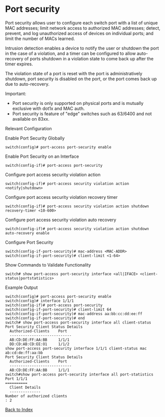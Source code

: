 # Port security 

Port security allows user to configure each switch port with a list of unique MAC addresses; limit network access to authorized MAC addresses; detect, prevent, and log unauthorized access of devices on individual ports; and limit the number of MACs learned. 

Intrusion detection enables a device to notify the user or shutdown the port in the case of a violation, and a timer can be configured to allow auto-recovery of ports shutdown in a violation state to come back up after the timer expires. 

The violation state of a port is reset with the port is administratively shutdown, port security is disabled on the port, or the port comes back up due to auto-recovery. 

Important:

* Port security is only supported on physical ports and is mutually exclusive with dot1x and MAC auth.
* Port security is feature of "edge" switches such as 63/6400 and not available on 83xx.

Relevant Configuration 

Enable Port Security Globally 

```
switch(config)# port-access port-security enable
```

Enable Port Security on an Interface 

```
switch(config-if)# port-access port-security
```

Configure port access security violation action 

```
switch(config-if)# port-access security violation action <notify|shutdown>
```

Configure port access security violation recovery timer 

```
switch(config-if)# port-access security violation action shutdown recovery-timer <10-600>
```

Configure port access security violation auto recovery 

```
switch(config-if)# port-access security violation action shutdown auto-recovery enable
```

Configure Port Security 

```
switch(config-if-port-security)# mac-address <MAC-ADDR>
switch(config-if-port-security)# client-limit <1-64>
```

Show Commands to Validate Functionality 

```
switch# show port-access port-security interface <all|IFACE> <client-status|portstatistics>
```

Example Output 

```
switch(config)# port-access port-security enable
switch(config)# interface 1/1/1
switch(config-if)# port-access port-security
switch(config-if-port-security)# client-limit 64
switch(config-if-port-security)# mac-address aa:bb:cc:dd:ee:ff
switch(config-if-port-security)# end
switch# show port-access port-security interface all client-status
Port Security Client Status Details
  Authorized-Clients    Port
  ----------------------------
  AB:CD:DE:FF:AA:BB     1/1/1
  DD:CD:AB:CD:EE:O1     1/1/2
show port-access port-security interface 1/1/1 client-status mac ab:cd:de:ff:aa:bb
Port Security Client Status Details
  Authorized-Clients    Port
  ----------------------------
  AB:CD:DE:FF:AA:BB     1/1/1
switch#show port-access port-security interface all port-statistics
Port 1/1/1
==========
  Client Details
  --------------
Number of authorized clients
: 2 
```

[Back to Index](../index.md)